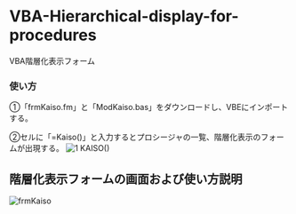 # VBA-Hierarchical-display-for-procedures
VBA階層化表示フォーム

### 使い方

①「frmKaiso.fm」と「ModKaiso.bas」をダウンロードし、VBEにインポートする。

②セルに「=Kaiso()」と入力するとプロシージャの一覧、階層化表示のフォームが出現する。
![1 KAISO()](https://user-images.githubusercontent.com/73621859/126260383-018720ef-904d-48ed-a82c-41041c497c89.jpg)

## 階層化表示フォームの画面および使い方説明
![frmKaiso](https://user-images.githubusercontent.com/73621859/126260440-a3281d47-4e22-4098-b531-a1ca055104b7.jpg)
